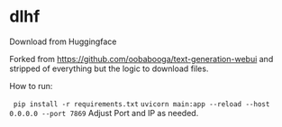 # dlhf
Download from Huggingface

Forked from https://github.com/oobabooga/text-generation-webui and stripped of everything but the logic to download files.

How to run:

` pip install -r requirements.txt`
`uvicorn main:app --reload --host 0.0.0.0 --port 7869` 
Adjust Port and IP as needed.
